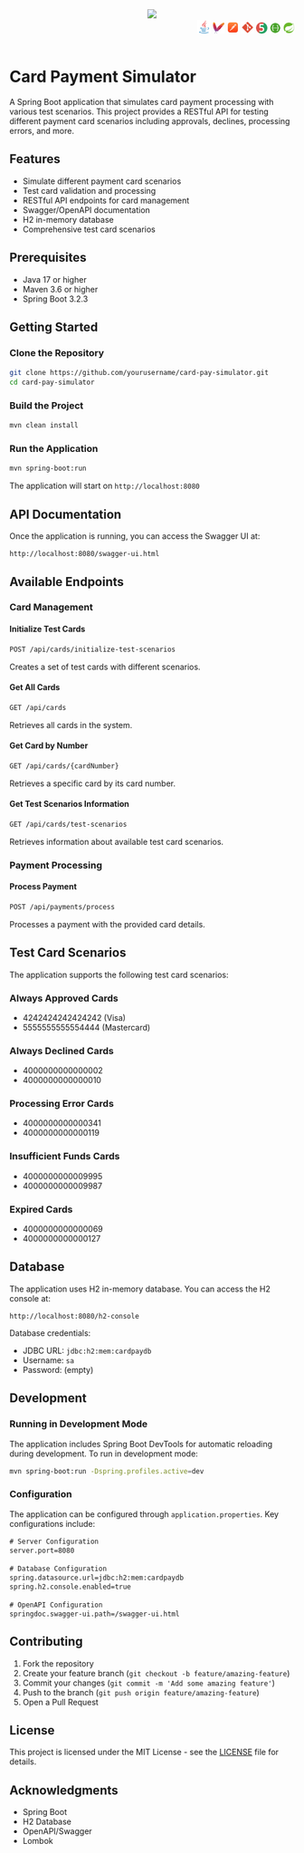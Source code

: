 <div align = "center">
  <img src="./src/main/resources/static/img/card-pay-simulator.png" >
</div>

  <div align="right">
    <img width="24" height="24" src="./src/main/resources/static/icons/backend/java/png/java.png" />
    <img width="20" height="20" src="./src/main/resources/static/icons/devops/png/maven.png" />
    <img width="22" height="22" src="./src/main/resources/static/icons/devops/png/postman.png" />
    <img width="22" height="22" src="./src/main/resources/static/icons/devops/png/git.png" />
    <img width="20" height="20" src="./src/main/resources/static/icons/backend/java/png/junit.png" />
    <img width="20" height="20" src="./src/main/resources/static/icons/devops/png/swagger.png" />
    <img width="20" height="20" src="./src/main/resources/static/icons/backend/java/png/spring-boot.png" />   
  </div>  

<br>

# Card Payment Simulator

A Spring Boot application that simulates card payment processing with various test scenarios. This project provides a RESTful API for testing different payment card scenarios including approvals, declines, processing errors, and more.

## Features

- Simulate different payment card scenarios
- Test card validation and processing
- RESTful API endpoints for card management
- Swagger/OpenAPI documentation
- H2 in-memory database
- Comprehensive test card scenarios

## Prerequisites

- Java 17 or higher
- Maven 3.6 or higher
- Spring Boot 3.2.3

## Getting Started

### Clone the Repository

```bash
git clone https://github.com/yourusername/card-pay-simulator.git
cd card-pay-simulator
```

### Build the Project

```bash
mvn clean install
```

### Run the Application

```bash
mvn spring-boot:run
```

The application will start on `http://localhost:8080`

## API Documentation

Once the application is running, you can access the Swagger UI at:
```
http://localhost:8080/swagger-ui.html
```

## Available Endpoints

### Card Management

#### Initialize Test Cards
```bash
POST /api/cards/initialize-test-scenarios
```
Creates a set of test cards with different scenarios.

#### Get All Cards
```bash
GET /api/cards
```
Retrieves all cards in the system.

#### Get Card by Number
```bash
GET /api/cards/{cardNumber}
```
Retrieves a specific card by its card number.

#### Get Test Scenarios Information
```bash
GET /api/cards/test-scenarios
```
Retrieves information about available test card scenarios.

### Payment Processing

#### Process Payment
```bash
POST /api/payments/process
```
Processes a payment with the provided card details.

## Test Card Scenarios

The application supports the following test card scenarios:

### Always Approved Cards
- 4242424242424242 (Visa)
- 5555555555554444 (Mastercard)

### Always Declined Cards
- 4000000000000002
- 4000000000000010

### Processing Error Cards
- 4000000000000341
- 4000000000000119

### Insufficient Funds Cards
- 4000000000009995
- 4000000000009987

### Expired Cards
- 4000000000000069
- 4000000000000127

## Database

The application uses H2 in-memory database. You can access the H2 console at:
```
http://localhost:8080/h2-console
```

Database credentials:
- JDBC URL: `jdbc:h2:mem:cardpaydb`
- Username: `sa`
- Password: (empty)

## Development

### Running in Development Mode

The application includes Spring Boot DevTools for automatic reloading during development. To run in development mode:

```bash
mvn spring-boot:run -Dspring.profiles.active=dev
```

### Configuration

The application can be configured through `application.properties`. Key configurations include:

```properties
# Server Configuration
server.port=8080

# Database Configuration
spring.datasource.url=jdbc:h2:mem:cardpaydb
spring.h2.console.enabled=true

# OpenAPI Configuration
springdoc.swagger-ui.path=/swagger-ui.html
```

## Contributing

1. Fork the repository
2. Create your feature branch (`git checkout -b feature/amazing-feature`)
3. Commit your changes (`git commit -m 'Add some amazing feature'`)
4. Push to the branch (`git push origin feature/amazing-feature`)
5. Open a Pull Request

## License

This project is licensed under the MIT License - see the [LICENSE](LICENSE) file for details.

## Acknowledgments

- Spring Boot
- H2 Database
- OpenAPI/Swagger
- Lombok 